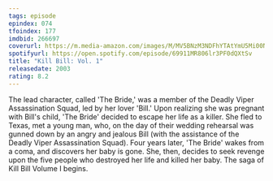 ```yaml
---
tags: episode
epindex: 074
tfoindex: 177
imdbid: 266697
coverurl: https://m.media-amazon.com/images/M/MV5BNzM3NDFhYTAtYmU5Mi00NGRmLTljYjgtMDkyODQ4MjNkMGY2XkEyXkFqcGdeQXVyNzkwMjQ5NzM@._V1_SX202_CR0,0,202,300_.jpg
spotifyurl: https://open.spotify.com/episode/69911MR806lr3PF0dQXtSv
title: "Kill Bill: Vol. 1"
releasedate: 2003
rating: 8.2
---
```


The lead character, called 'The Bride,' was a member of the Deadly Viper Assassination Squad, led by her lover 'Bill.' Upon realizing she was pregnant with Bill's child, 'The Bride' decided to escape her life as a killer. She fled to Texas, met a young man, who, on the day of their wedding rehearsal was gunned down by an angry and jealous Bill (with the assistance of the Deadly Viper Assassination Squad). Four years later, 'The Bride' wakes from a coma, and discovers her baby is gone. She, then, decides to seek revenge upon the five people who destroyed her life and killed her baby. The saga of Kill Bill Volume I begins.